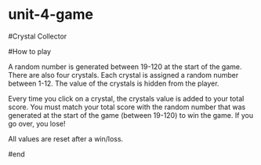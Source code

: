 # unit-4-game

#Crystal Collector

#How to play

A random number is generated between 19-120 at the start of the game. There are also four crystals. Each crystal is assigned a random number between 1-12. The value of the crystals is hidden from the player.

Every time you click on a crystal, the crystals value is added to your total score. You must match your total score with the random number that was generated at the start of the game (between 19-120) to win the game. If you go over, you lose!

All values are reset after a win/loss.

#end